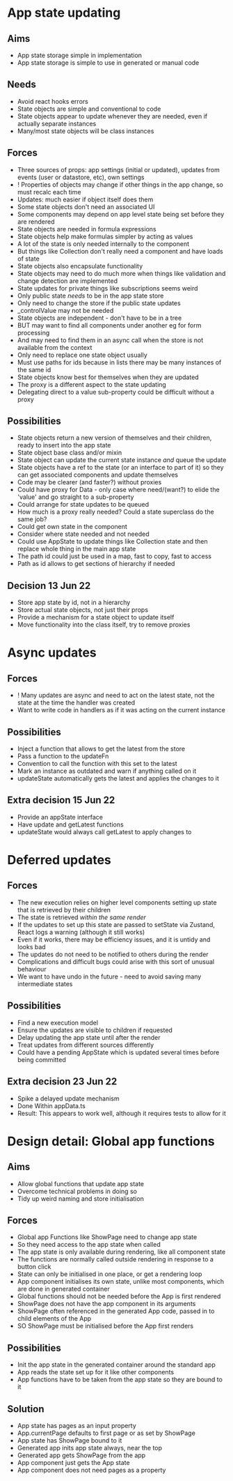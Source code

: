 App state updating
==================

Aims
----

- App state storage simple in implementation
- App state storage is simple to use in generated or manual code

Needs
-----

- Avoid react hooks errors
- State objects are simple and conventional to code
- State objects appear to update whenever they are needed, even if actually separate instances
- Many/most state objects will be class instances


Forces
------
- Three sources of props: app settings (initial or updated), updates from events (user or datastore, etc), own settings
- ! Properties of objects may change if other things in the app change, so must recalc each time
- Updates: much easier if object itself does them
- Some state objects don't need an associated UI
- Some components may depend on app level state being set before they are rendered
- State objects are needed in formula expressions
- State objects help make formulas simpler by acting as values
- A lot of the state is only needed internally to the component
- But things like Collection don't really need a component and have loads of state
- State objects also encapsulate functionality
- State objects may need to do much more when things like validation and change detection are implemented 
- State updates for private things like subscriptions seems weird
- Only public state _needs_ to be in the app state store
- Only need to change the store if the public state updates
- _controlValue may not be needed
- State objects are independent - don't have to be in a tree
- BUT may want to find all components under another eg for form processing
- And may need to find them in an async call when the store is not available from the context
- Only need to replace one state object usually
- Must use paths for ids because in lists there may be many instances of the same id
- State objects know best for themselves when they are updated
- The proxy is a different aspect to the state updating
- Delegating direct to a value sub-property could be difficult without a proxy



Possibilities
-------------

- State objects return a new version of themselves and their children, ready to insert into the app state
- State object base class and/or mixin
- State object can update the current state instance _and_ queue the update
- State objects have a ref to the state (or an interface to part of it) so they can get associated components and update themselves
- Code may be clearer (and faster?) without proxies
- Could have proxy for Data - only case where need/(want?) to elide the 'value' and go straight to a sub-property
- Could arrange for state updates to be queued
- How much is a proxy really needed?  Could a state superclass do the same job?
- Could get own state in the component
- Consider where state needed and not needed
- Could use AppState to update things like Collection state and then replace whole thing in the main app state
- The path id could just be used in a map, fast to copy, fast to access
- Path as id allows to get sections of hierarchy if needed


Decision 13 Jun 22
------------------

- Store app state by id, not in a hierarchy
- Store actual state objects, not just their props
- Provide a mechanism for a state object to update itself
- Move functionality into the class itself, try to remove proxies

Async updates
=============

Forces
--------------

- ! Many updates are async and need to act on the latest state, not the state at the time the handler was created
- Want to write code in handlers as if it was acting on the current instance

Possibilities
-------------

- Inject a function that allows to get the latest from the store
- Pass a function to the updateFn
- Convention to call the function with this set to the latest
- Mark an instance as outdated and warn if anything called on it
- updateState automatically gets the latest and applies the changes to it

Extra decision 15 Jun 22
------------------------

- Provide an appState interface
- Have update and getLatest functions
- updateState would always call getLatest to apply changes to

Deferred updates
================

Forces
------

- The new execution relies on higher level components setting up state that is retrieved by their children 
- The state is retrieved _within the same render_
- If the updates to set up this state are passed to setState via Zustand, React logs a warning (although it still works)
- Even if it works, there may be efficiency issues, and it is untidy and looks bad
- The updates do not need to be notified to others during the render
- Complications and difficult bugs could arise with this sort of unusual behaviour
- We want to have undo in the future - need to avoid saving many intermediate states

Possibilities
-------------

- Find a new execution model
- Ensure the updates are visible to children if requested
- Delay updating the app state until after the render
- Treat updates from different sources differently
- Could have a pending AppState which is updated several times before being committed

Extra decision 23 Jun 22
------------------------

- Spike a delayed update mechanism
- Done Within appData.ts
- Result: This appears to work well, although it requires tests to allow for it

Design detail: Global app functions
===================================

Aims
----
- Allow global functions that update app state
- Overcome technical problems in doing so
- Tidy up weird naming and store initialisation

Forces
------

- Global app Functions like ShowPage need to change app state
- So they need access to the app state when called
- The app state is only available during rendering, like all component state
- The functions are normally called outside rendering in response to a button click
- State can only be initialised in one place, or get a rendering loop
- App component initialises its own state, unlike most components, which are done in generated container
- Global functions should not be needed before the App is first rendered
- ShowPage does not have the app component in its arguments
- ShowPage often referenced in the generated App code, passed in to child elements of the App
- SO ShowPage must be initialised before the App first renders

Possibilities
-------------

- Init the app state in the generated container around the standard app
- App reads the state set up for it like other components
- App functions have to be taken from the app state so they are bound to it

Solution
--------

- App state has pages as an input property
- App.currentPage defaults to first page or as set by ShowPage
- App state has ShowPage bound to it
- Generated app inits app state always, near the top
- Generated app gets ShowPage from the app
- App component just gets the App state
- App component does not need pages as a property

